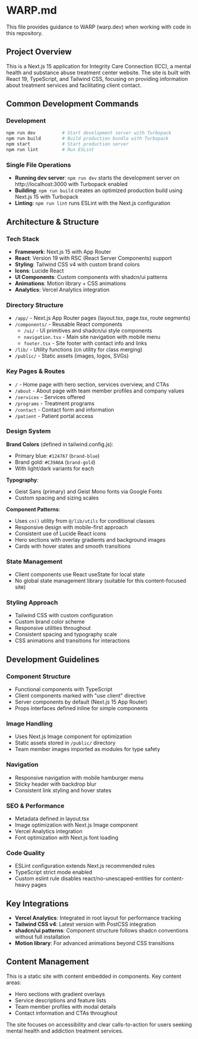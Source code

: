 # WARP.md

This file provides guidance to WARP (warp.dev) when working with code in this repository.

## Project Overview

This is a Next.js 15 application for Integrity Care Connection (ICC), a mental health and substance abuse treatment center website. The site is built with React 19, TypeScript, and Tailwind CSS, focusing on providing information about treatment services and facilitating client contact.

## Common Development Commands

### Development
```bash
npm run dev          # Start development server with Turbopack
npm run build        # Build production bundle with Turbopack
npm start            # Start production server
npm run lint         # Run ESLint
```

### Single File Operations
- **Running dev server**: `npm run dev` starts the development server on http://localhost:3000 with Turbopack enabled
- **Building**: `npm run build` creates an optimized production build using Next.js 15 with Turbopack
- **Linting**: `npm run lint` runs ESLint with the Next.js configuration

## Architecture & Structure

### Tech Stack
- **Framework**: Next.js 15 with App Router
- **React**: Version 19 with RSC (React Server Components) support
- **Styling**: Tailwind CSS v4 with custom brand colors
- **Icons**: Lucide React
- **UI Components**: Custom components with shadcn/ui patterns
- **Animations**: Motion library + CSS animations
- **Analytics**: Vercel Analytics integration

### Directory Structure
- `/app/` - Next.js App Router pages (layout.tsx, page.tsx, route segments)
- `/components/` - Reusable React components
  - `/ui/` - UI primitives and shadcn/ui style components
  - `navigation.tsx` - Main site navigation with mobile menu
  - `footer.tsx` - Site footer with contact info and links
- `/lib/` - Utility functions (cn utility for class merging)
- `/public/` - Static assets (images, logos, SVGs)

### Key Pages & Routes
- `/` - Home page with hero section, services overview, and CTAs
- `/about` - About page with team member profiles and company values
- `/services` - Services offered
- `/programs` - Treatment programs
- `/contact` - Contact form and information
- `/patient` - Patient portal access

### Design System

**Brand Colors** (defined in tailwind.config.js):
- Primary blue: `#124767` (`brand-blue`)
- Brand gold: `#C39A6A` (`brand-gold`)
- With light/dark variants for each

**Typography**: 
- Geist Sans (primary) and Geist Mono fonts via Google Fonts
- Custom spacing and sizing scales

**Component Patterns**:
- Uses `cn()` utility from `@/lib/utils` for conditional classes
- Responsive design with mobile-first approach
- Consistent use of Lucide React icons
- Hero sections with overlay gradients and background images
- Cards with hover states and smooth transitions

### State Management
- Client components use React useState for local state
- No global state management library (suitable for this content-focused site)

### Styling Approach
- Tailwind CSS with custom configuration
- Custom brand color scheme
- Responsive utilities throughout
- Consistent spacing and typography scale
- CSS animations and transitions for interactions

## Development Guidelines

### Component Structure
- Functional components with TypeScript
- Client components marked with "use client" directive
- Server components by default (Next.js 15 App Router)
- Props interfaces defined inline for simple components

### Image Handling
- Uses Next.js Image component for optimization
- Static assets stored in `/public/` directory
- Team member images imported as modules for type safety

### Navigation
- Responsive navigation with mobile hamburger menu
- Sticky header with backdrop blur
- Consistent link styling and hover states

### SEO & Performance
- Metadata defined in layout.tsx
- Image optimization with Next.js Image component
- Vercel Analytics integration
- Font optimization with Next.js font loading

### Code Quality
- ESLint configuration extends Next.js recommended rules
- TypeScript strict mode enabled
- Custom eslint rule disables react/no-unescaped-entities for content-heavy pages

## Key Integrations

- **Vercel Analytics**: Integrated in root layout for performance tracking
- **Tailwind CSS v4**: Latest version with PostCSS integration
- **shadcn/ui patterns**: Component structure follows shadcn conventions without full installation
- **Motion library**: For advanced animations beyond CSS transitions

## Content Management

This is a static site with content embedded in components. Key content areas:
- Hero sections with gradient overlays
- Service descriptions and feature lists
- Team member profiles with modal details
- Contact information and CTAs throughout

The site focuses on accessibility and clear calls-to-action for users seeking mental health and addiction treatment services.